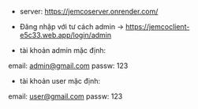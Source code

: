 
* server: https://jemcoserver.onrender.com/


* Đăng nhập với tư cách admin -> https://jemcoclient-e5c33.web.app/login/admin
* tài khoản admin mặc định:

email: admin@gmail.com
passw: 123

* tài khoản user mặc định:

email: user@gmail.com
passw: 123

